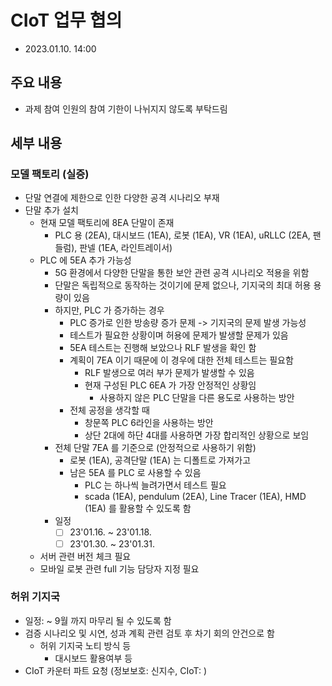 # CIoT 업무 협의
- 2023.01.10. 14:00

## 주요 내용
- 과제 참여 인원의 참여 기한이 나뉘지지 않도록 부탁드림

## 세부 내용

### 모델 팩토리 (실증)
- 단말 연결에 제한으로 인한 다양한 공격 시나리오 부재
- 단말 추가 설치
  - 현재 모델 팩토리에 8EA 단말이 존재
    - PLC 용 (2EA), 대시보드 (1EA), 로봇 (1EA), VR (1EA), uRLLC (2EA, 팬들럼), 판넬 (1EA, 라인트레이서)
  - PLC 에 5EA 추가 가능성
    - 5G 환경에서 다양한 단말을 통한 보안 관련 공격 시나리오 적용을 위함
    - 단말은 독립적으로 동작하는 것이기에 문제 없으나, 기지국의 최대 허용 용량이 있음
    - 하지만, PLC 가 증가하는 경우
      - PLC 증가로 인한 방송량 증가 문제 -> 기지국의 문제 발생 가능성
      - 테스트가 필요한 상황이며 허용에 문제가 발생할 문제가 있음
      - 5EA 테스트는 진행해 보았으나 RLF 발생을 확인 함
      - 계획이 7EA 이기 때문에 이 경우에 대한 전체 테스트는 필요함
        - RLF 발생으로 여러 부가 문제가 발생할 수 있음
        - 현재 구성된 PLC 6EA 가 가장 안정적인 상황임
          - 사용하지 않은 PLC 단말을 다른 용도로 사용하는 방안
      - 전체 공정을 생각할 때
        - 창문쪽 PLC 6라인을 사용하는 방안
        - 상단 2대에 하단 4대를 사용하면 가장 합리적인 상황으로 보임
    - 전체 단말 7EA 를 기준으로 (안정적으로 사용하기 위함)
      - 로봇 (1EA), 공격단말 (1EA) 는 디폴트로 가져가고
      - 남은 5EA 를 PLC 로 사용할 수 있음
        - PLC 는 하나씩 늘려가면서 테스트 필요
        - scada (1EA), pendulum (2EA), Line Tracer (1EA), HMD (1EA) 를 활용할 수 있도록 함
    - 일정
      - [ ] 23'01.16. ~ 23'01.18.
      - [ ] 23'01.30. ~ 23'01.31.
  - 서버 관련 버전 체크 필요
  - 모바일 로봇 관련 full 기능 담당자 지정 필요

### 허위 기지국
- 일정: ~ 9월 까지 마무리 될 수 있도록 함
- 검증 시나리오 및 시연, 성과 계획 관련 검토 후 차기 회의 안건으로 함
  - 허위 기지국 노티 방식 등
    - 대시보드 활용여부 등
- CIoT 카운터 파트 요청 (정보보호: 신지수, CIoT: )

